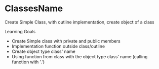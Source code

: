 # ClassesName
Create Simple Class, with outline implementation, create object of a class

Learning Goals
- Create Simple class with private and public members
- Implementation function outside class/outline
- Create object type class' name
- Using function from class with the object type class' name (calling function with '.')
